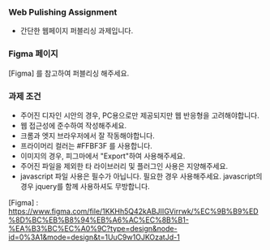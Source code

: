 ### Web Pulishing Assignment
- 간단한 웹페이지 퍼블리싱 과제입니다.

### Figma 페이지
[Figma] 를 참고하여 퍼블리싱 해주세요.

### 과제 조건
- 주어진 디자인 시안의 경우, PC용으로만 제공되지만 웹 반응형을 고려해야합니다.
- 웹 접근성에 준수하여 작성해주세요.
- 크롬과 엣지 브라우저에서 잘 작동해야합니다.
- 프라이머리 컬러는 #FFBF3F 를 사용합니다.
- 이미지의 경우, 피그마에서 "Export"하여 사용해주세요.
- 주어진 파일을 제외한 타 라이브러리 및 플러그인 사용은 지양해주세요.
- javascript 파일 사용은 필수가 아닙니다. 필요한 경우 사용해주세요. javascript의 경우 jquery를 함께 사용하셔도 무방합니다.

[Figma] : https://www.figma.com/file/1KKHh5Q42kABJIIGVirrwk/%EC%9B%B9%ED%8D%BC%EB%B8%94%EB%A6%AC%EC%8B%B1-%EA%B3%BC%EC%A0%9C?type=design&node-id=0%3A1&mode=design&t=1UuC9w1OJKOzatJd-1
